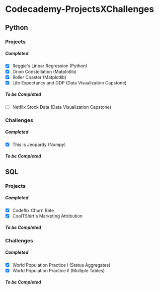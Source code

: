 # Codecademy-ProjectsXChallenges 
## Python
### Projects
##### Completed
 - [x] Reggie's Linear Regression (Python)
 - [x] Orion Constellation (Matplotlib)
 - [x] Roller Coaster (Matplotlib)
 - [x] Life Expectancy and GDP (Data Visualization Capstone)
##### To be Completed
 - [ ] Netflix Stock Data (Data Visualization Capstone)
### Challenges
##### Completed
 - [x] This is Jeopardy (Numpy)
##### To be Completed  
## SQL
### Projects
##### Completed
 - [x] Codeflix Churn Rate 
 - [x] CoolTShirt's Marketing Attribution
##### To be Completed
### Challenges
##### Completed
 - [x] World Population Practice I (Status Aggregates)
 - [x] World Population Practice II (Multiple Tables)
##### To be Completed
